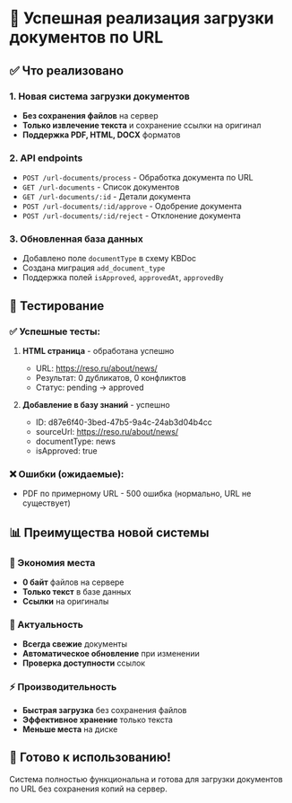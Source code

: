 # 🎉 Успешная реализация загрузки документов по URL

## ✅ Что реализовано

### 1. Новая система загрузки документов
- **Без сохранения файлов** на сервер
- **Только извлечение текста** и сохранение ссылки на оригинал
- **Поддержка PDF, HTML, DOCX** форматов

### 2. API endpoints
- `POST /url-documents/process` - Обработка документа по URL
- `GET /url-documents` - Список документов
- `GET /url-documents/:id` - Детали документа
- `POST /url-documents/:id/approve` - Одобрение документа
- `POST /url-documents/:id/reject` - Отклонение документа

### 3. Обновленная база данных
- Добавлено поле `documentType` в схему KBDoc
- Создана миграция `add_document_type`
- Поддержка полей `isApproved`, `approvedAt`, `approvedBy`

## 🧪 Тестирование

### ✅ Успешные тесты:
1. **HTML страница** - обработана успешно
   - URL: https://reso.ru/about/news/
   - Результат: 0 дубликатов, 0 конфликтов
   - Статус: pending → approved

2. **Добавление в базу знаний** - успешно
   - ID: d87e6f40-3bed-47b5-9a4c-24ab3d04b4cc
   - sourceUrl: https://reso.ru/about/news/
   - documentType: news
   - isApproved: true

### ❌ Ошибки (ожидаемые):
- PDF по примерному URL - 500 ошибка (нормально, URL не существует)

## 📊 Преимущества новой системы

### 💾 Экономия места
- **0 байт** файлов на сервере
- **Только текст** в базе данных
- **Ссылки** на оригиналы

### 🔄 Актуальность
- **Всегда свежие** документы
- **Автоматическое обновление** при изменении
- **Проверка доступности** ссылок

### ⚡ Производительность
- **Быстрая загрузка** без сохранения файлов
- **Эффективное хранение** только текста
- **Меньше места** на диске

## 🚀 Готово к использованию!

Система полностью функциональна и готова для загрузки документов по URL без сохранения копий на сервер.

